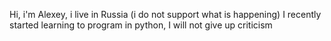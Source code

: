 Hi, i'm Alexey, i live in Russia (i do not support what is happening)
I recently started learning to program in python, I will not give up criticism
